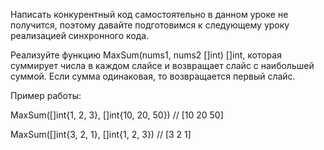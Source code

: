 Написать конкурентный код самостоятельно в данном уроке не получится, поэтому давайте подготовимся к следующему уроку реализацией синхронного кода.

Реализуйте функцию MaxSum(nums1, nums2 []int) []int, которая суммирует числа в каждом слайсе и возвращает слайс с наибольшей суммой. Если сумма одинаковая, то возвращается первый слайс.

Пример работы:

MaxSum([]int{1, 2, 3}, []int{10, 20, 50}) // [10 20 50]
 
MaxSum([]int{3, 2, 1}, []int{1, 2, 3}) // [3 2 1]
